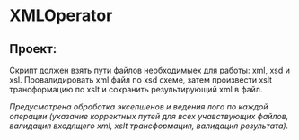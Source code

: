 # XMLOperator

## Проект:
Скрипт должен взять пути файлов необходимыех для работы: xml, xsd и xsl. Провалидировать xml файл по xsd схеме, затем произвести xslt трансформацию по xslt и сохранить результирующий xml в файл.

_Предусмотрена обработка эксепшенов и ведения лога по каждой операции (указание корректных путей для всех учавствующих файлов, валидация входящего xml, xslt трансформация, валидация результата)._
